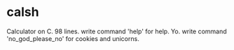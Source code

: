 # calsh
Calculator on C. 98 lines.
write command 'help' for help. Yo. 
write command 'no_god_please_no' for cookies and unicorns.
